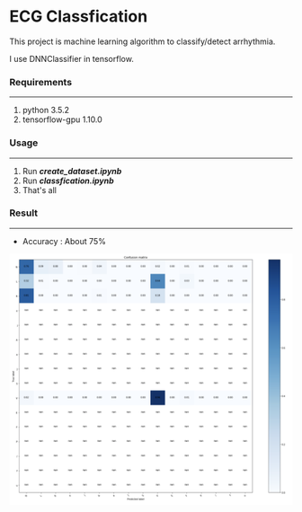 # ECG Classfication

This project is machine learning algorithm to classify/detect arrhythmia.

I use DNNClassifier in tensorflow.



### Requirements

---

1. python 3.5.2
2. tensorflow-gpu 1.10.0



### Usage

---

1. Run ***create_dataset.ipynb***
2. Run ***classfication.ipynb***
3. That's all

### Result

---

- Accuracy :  About 75%

![Result](./result.png)

